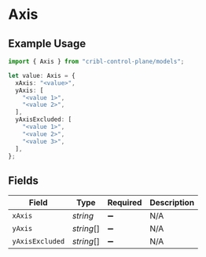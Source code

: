 # Axis

## Example Usage

```typescript
import { Axis } from "cribl-control-plane/models";

let value: Axis = {
  xAxis: "<value>",
  yAxis: [
    "<value 1>",
    "<value 2>",
  ],
  yAxisExcluded: [
    "<value 1>",
    "<value 2>",
    "<value 3>",
  ],
};
```

## Fields

| Field              | Type               | Required           | Description        |
| ------------------ | ------------------ | ------------------ | ------------------ |
| `xAxis`            | *string*           | :heavy_minus_sign: | N/A                |
| `yAxis`            | *string*[]         | :heavy_minus_sign: | N/A                |
| `yAxisExcluded`    | *string*[]         | :heavy_minus_sign: | N/A                |